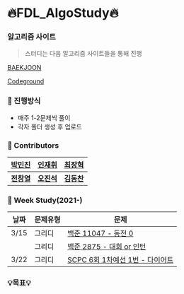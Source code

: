 # :fire:FDL_AlgoStudy:fire:

### 알고리즘 사이트

> 스터디는 다음 알고리즘 사이트들을 통해 진행

[BAEKJOON](https://www.acmicpc.net/)

[Codeground](https://www.codeground.org/)

### 🐥 진행방식
- 매주 1-2문제씩 풀이
- 각자 폴더 생성 후 업로드

### :rainbow: Contributors
| [박민진](https://github.com/parkminjin99) | [인재휘](https://github.com/JaeHuiIn) | [최장혁](https://github.com/CryptoPizza0813) |
|:-------------------:|:-------------------:|:-------------------:|
|   **[전창열](https://github.com/africanssong)**   | **[오진석](https://github.com/jinseok3121)** | **[김동찬](https://github.com/FDL-dc)** |


### 🧠 Week Study(2021-)
| 날짜 | 문제유형      | 문제                                                         |
| ---- | ------------- | ------------------------------------------------------------ |
| 3/15 | 그리디   | [백준 11047 - 동전 0](https://www.acmicpc.net/problem/11047) |
|  | 그리디   | [백준 2875 - 대회 or 인턴](https://www.acmicpc.net/problem/2875) |
| 3/22 | 그리디   | [SCPC 6회 1차예선 1번 - 다이어트](https://www.codeground.org/) |

### 💡목표💡 

